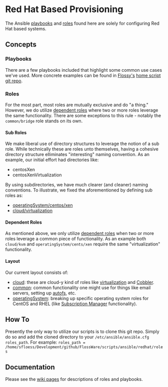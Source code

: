 # Red Hat Based Provisioning
The Ansible [playbooks](http://docs.ansible.com/ansible/playbooks.html) and [roles](http://docs.ansible.com/ansible/playbooks_roles.html#roles) found here are solely for configuring Red Hat based systems.

## Concepts

### Playbooks
There are a few playbooks included that highlight some common use cases we've used.  More concrete examples can be found in [Flossy's](https://github.com/sfloess) [home script git repo](https://github.com/sfloess/scripts/tree/master/ansible).

### Roles
For the most part, most roles are mutually exclusive and do "a thing."  However, we do utilize [dependent roles](http://docs.ansible.com/ansible/playbooks_roles.html#role-dependencies) where two or more roles leverage the same functionality.  There are some exceptions to this rule - notably the ```common/bridge``` role stands on its own.

#### Sub Roles
We make liberal use of directory structures to leverage the notion of a sub role.  While technically these are roles unto themselves, having a cohesive directory structure elliminates "interesting" naming convention.  As an example, our initial effort had directories like:
* centosXen
* centosXenVirtualization

By using subdirectories, we have much clearer (and cleaner) naming conventions.  To illustrate, we fixed the aforementioned by defining sub roles as:
* [operatingSystem/centos/xen](https://github.com/FlossWare/scripts/tree/master/ansible/redhat/roles/operatingSystem/centos/xen)
* [cloud/virtualization](https://github.com/FlossWare/scripts/tree/master/ansible/redhat/roles/cloud/virtualization)

#### Dependent Roles
As mentioned above, we only utilize [dependent roles](http://docs.ansible.com/ansible/playbooks_roles.html#role-dependencies) when two or more roles leverage a common piece of functionality.  As an example both ```cloud/kvm``` and ```operatingSystem/cents/xen``` require the same "virtualization" functionality.

#### Layout
Our current layout consists of:
* [cloud](https://github.com/FlossWare/scripts/tree/master/ansible/redhat/roles/cloud): these are cloud-y kind of roles like [virtualization](https://en.wikipedia.org/wiki/Virtualization) and [Cobbler](http://cobbler.github.io/).
* [common](https://github.com/FlossWare/scripts/tree/master/ansible/redhat/roles/common): common functionality one might use for things like email servers, setting up [autofs](https://wiki.archlinux.org/index.php/Autofs), etc.
* [operatingSystem](https://github.com/FlossWare/scripts/tree/master/ansible/redhat/roles/operatingSystem): breaking up specific operating system roles for CentOS and RHEL (like [Subscription Manager](https://access.redhat.com/documentation/en-US/Red_Hat_Enterprise_Linux/5/html/5.7_Release_Notes/subscriptionentitlement.html) functionality).

## How To
Presently the only way to utilize our scripts is to clone this git repo.  Simply do so and add the cloned directory to your ```/etc/ansible/ansible.cfg``` ```roles_path```.  For example:  ```roles_path = /home/sfloess/Development/github/FlossWare/scripts/ansible/redhat/roles```

## Documentation
Please see the [wiki pages](https://github.com/FlossWare/scripts/wiki) for descriptions of roles and playbooks.
